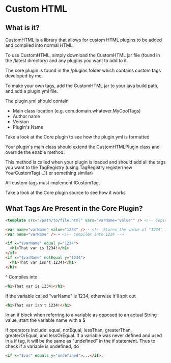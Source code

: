 <h1>Custom HTML</h1>
<h2>What is it?</h2>
<p>CustomHTML is a library that allows for custom HTML plugins to be added and compiled into normal HTML.</p>
<p>To use CustomHTML, simply download the CustomHTML jar file (found in the /latest directory) and any plugins you want to add to it.</p>
<p>The core plugin is found in the /plugins folder which contains custom tags developed by me.</p>
<p>To make your own tags, add the CustomHTML jar to your java build path, and add a plugin.yml file.</p>
<p>The plugin.yml should contain
<ul>
  <li>Main class location (e.g. com.domain.whatever.MyCoolTags)</li>
  <li>Author name</li>
  <li>Version</li>
  <li>Plugin's Name</li>
</ul>
</p>
<p>Take a look at the Core plugin to see how the plugin.yml is formatted</p>
<p>Your plugin's main class should extend the CustomHTMLPlugin class and override the enable method.</p>
<p>This method is called when your plugin is loaded and should add all the tags you want to the TagRegistry (using TagRegistry.register(new YourCustomTag(...)) or something similar)</p>
<p>All custom tags must implement ICustomTag.</p>
<p>Take a look at the Core plugin source to see how it works</p>

<h2>What Tags Are Present in the Core Plugin?</h2>

```html
<template src="/path/to/file.html" vars="varName='value'" /> <!-- Copies and pastes one file into this one -->
```

```html
<var name="varName" value="1234" /> - <!-- Stores the value of "1234" in a variable called "varName" -->
<var name="varName" /> - <!-- Compiles into 1234 -->
```

```html
<if x="$varName" equal y="1234">
  <h1>That var is 1234!</h1>
</if>
<if x="$varName" notEqual y="1234">
  <h1>That var isn't 1234!</h1>
</h1>
```

^ Compiles into
```html
<h1>That var is 1234!</h1>
```
If the variable called "varName" is 1234, otherwise it'll spit out
```html
<h1>That var isn't 1234!</h1>
```
In an if block when referring to a variable as opposed to an actual String value, start the variable name with a $

If operators include: equal, notEqual, lessThan, greaterThan, greaterOrEqual, and lessOrEqual.
If a variable was never defined and used in a if tag, it will be the same as "undefined" in the if statement.
Thus to check if a variable is undefined, do
```html
<if x="$var" equals y="undefined">...</if>.
```
